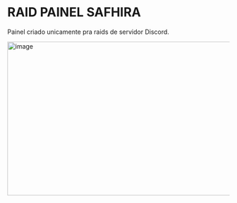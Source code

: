 # RAID PAINEL SAFHIRA 

Painel criado unicamente pra raids de servidor Discord.

<img width="974" height="349" alt="image" src="https://github.com/user-attachments/assets/36e66fe0-a2d9-4794-b73e-4dd56c02d9c3" />
